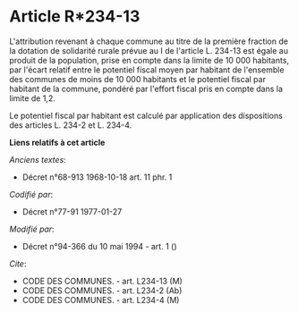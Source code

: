 # Article R*234-13

L'attribution revenant à chaque commune au titre de la première fraction de la dotation de solidarité rurale prévue au I de
l'article L. 234-13 est égale au produit de la population, prise en compte dans la limite de 10 000 habitants, par l'écart
relatif entre le potentiel fiscal moyen par habitant de l'ensemble des communes de moins de 10 000 habitants et le potentiel
fiscal par habitant de la commune, pondéré par l'effort fiscal pris en compte dans la limite de 1,2.

Le potentiel fiscal par habitant est calculé par application des dispositions des articles L. 234-2 et L. 234-4.

**Liens relatifs à cet article**

_Anciens textes_:

  - Décret n°68-913 1968-10-18 art. 11 phr. 1

_Codifié par_:

  - Décret n°77-91 1977-01-27

_Modifié par_:

  - Décret n°94-366 du 10 mai 1994 - art. 1 ()

_Cite_:

  - CODE DES COMMUNES. - art. L234-13 (M)
  - CODE DES COMMUNES. - art. L234-2 (Ab)
  - CODE DES COMMUNES. - art. L234-4 (M)
